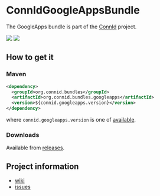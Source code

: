 ConnIdGoogleAppsBundle
==============

The GoogleApps bundle is part of the [ConnId](http://connid.tirasa.net) project.

<a href="https://travis-ci.org/Tirasa/ConnIdGoogleAppsBundle"><img src="https://api.travis-ci.org/Tirasa/ConnIdGoogleAppsBundle.png"/></a>
<a href="https://maven-badges.herokuapp.com/maven-central/net.tirasa.connid.bundles/net.tirasa.connid.bundles.googleapps">
  <img src="https://maven-badges.herokuapp.com/maven-central/net.tirasa.connid.bundles/net.tirasa.connid.bundles.googleapps/badge.svg"/>
</a>

## How to get it

### Maven

```XML
<dependency>
  <groupId>org.connid.bundles</groupId>
  <artifactId>org.connid.bundles.googleapps</artifactId>
  <version>${connid.googleapps.version}</version>
</dependency>
```

where `connid.googleapps.version` is one of [available](http://repo1.maven.org/maven2/net/tirasa/connid/bundles/net.tirasa.connid.bundles.googleapps/).

### Downloads

Available from [releases](https://github.com/Tirasa/ConnIdGoogleAppsBundle/releases).

## Project information

 * [wiki](https://connid.atlassian.net/wiki/display/BASE/Google+Apps)
 * [issues](https://connid.atlassian.net/browse/GOOGLEAPPS)
